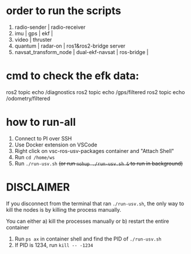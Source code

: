 # order to run the scripts
1. radio-sender | radio-receiver
2. imu          | gps              | ekf |
3. video        | thruster
4. quantum      | radar-on         | ros1&ros2-bridge server
5. navsat_transform_node  | dual-ekf-navsat | ros-bridge   | 

# cmd to check the efk data:
ros2 topic echo /diagnostics
ros2 topic echo /gps/filtered
ros2 topic echo /odometry/filtered 

# how to run-all
1. Connect to PI over SSH
2. Use Docker extension on VSCode
3. Right click on vsc-ros-usv-packages container and "Attach Shell"
4. Run `cd /home/ws`
5. Run `./run-usv.sh`
~~(or run `nohup ./run-usv.sh &` to run in background)~~

# DISCLAIMER  
If you disconnect from the terminal that ran `./run-usv.sh`,
the only way to kill the nodes is by killing the process manually.

You can either a) kill the processes manually or b) restart the entire container

1. Run `ps ax` in container shell and find the PID of `./run-usv.sh`
2. If PID is 1234, run `kill -- -1234`
